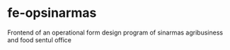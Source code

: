 # fe-opsinarmas
Frontend of an operational form design program of sinarmas agribusiness and food sentul office
